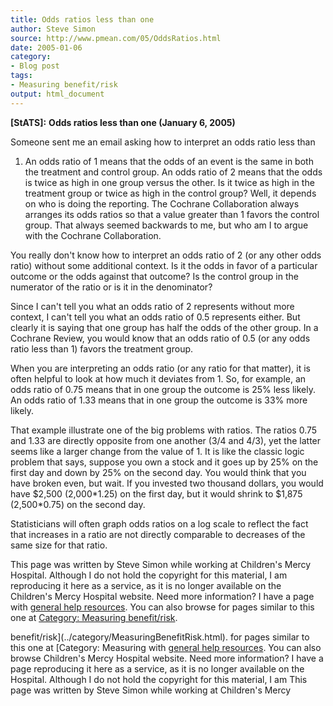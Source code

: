 ```yaml
---
title: Odds ratios less than one
author: Steve Simon
source: http://www.pmean.com/05/OddsRatios.html
date: 2005-01-06
category:
- Blog post
tags:
- Measuring benefit/risk
output: html_document
---
```

**[StATS]:** **Odds ratios less than one (January 6,
2005)**

Someone sent me an email asking how to interpret an odds ratio less than
1. An odds ratio of 1 means that the odds of an event is the same in
both the treatment and control group. An odds ratio of 2 means that the
odds is twice as high in one group versus the other. Is it twice as high
in the treatment group or twice as high in the control group? Well, it
depends on who is doing the reporting. The Cochrane Collaboration always
arranges its odds ratios so that a value greater than 1 favors the
control group. That always seemed backwards to me, but who am I to argue
with the Cochrane Collaboration.

You really don\'t know how to interpret an odds ratio of 2 (or any other
odds ratio) without some additional context. Is it the odds in favor of
a particular outcome or the odds against that outcome? Is the control
group in the numerator of the ratio or is it in the denominator?

Since I can\'t tell you what an odds ratio of 2 represents without more
context, I can\'t tell you what an odds ratio of 0.5 represents either.
But clearly it is saying that one group has half the odds of the other
group. In a Cochrane Review, you would know that an odds ratio of 0.5
(or any odds ratio less than 1) favors the treatment group.

When you are interpreting an odds ratio (or any ratio for that matter),
it is often helpful to look at how much it deviates from 1. So, for
example, an odds ratio of 0.75 means that in one group the outcome is
25% less likely. An odds ratio of 1.33 means that in one group the
outcome is 33% more likely.

That example illustrate one of the big problems with ratios. The ratios
0.75 and 1.33 are directly opposite from one another (3/4 and 4/3), yet
the latter seems like a larger change from the value of 1. It is like
the classic logic problem that says, suppose you own a stock and it goes
up by 25% on the first day and down by 25% on the second day. You would
think that you have broken even, but wait. If you invested two thousand
dollars, you would have \$2,500 (2,000\*1.25) on the first day, but it
would shrink to \$1,875 (2,500\*0.75) on the second day.

Statisticians will often graph odds ratios on a log scale to reflect the
fact that increases in a ratio are not directly comparable to decreases
of the same size for that ratio.

This page was written by Steve Simon while working at Children\'s Mercy
Hospital. Although I do not hold the copyright for this material, I am
reproducing it here as a service, as it is no longer available on the
Children\'s Mercy Hospital website. Need more information? I have a page
with [general help resources](../GeneralHelp.html). You can also browse
for pages similar to this one at [Category: Measuring
benefit/risk](../category/MeasuringBenefitRisk.html).
<!---More--->
benefit/risk](../category/MeasuringBenefitRisk.html).
for pages similar to this one at [Category: Measuring
with [general help resources](../GeneralHelp.html). You can also browse
Children\'s Mercy Hospital website. Need more information? I have a page
reproducing it here as a service, as it is no longer available on the
Hospital. Although I do not hold the copyright for this material, I am
This page was written by Steve Simon while working at Children\'s Mercy

<!---Do not use
**[StATS]:** **Odds ratios less than one (January 6,
This page was written by Steve Simon while working at Children\'s Mercy
Hospital. Although I do not hold the copyright for this material, I am
reproducing it here as a service, as it is no longer available on the
Children\'s Mercy Hospital website. Need more information? I have a page
with [general help resources](../GeneralHelp.html). You can also browse
for pages similar to this one at [Category: Measuring
benefit/risk](../category/MeasuringBenefitRisk.html).
--->

